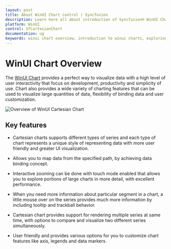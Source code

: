 ```yaml
---
layout: post
title: About WinUI Chart control | Syncfusion
description: Learn here all about introduction of Syncfusion® WinUI Chart (SfCartesianChart) control with key features and more.
platform: WinUI
control: SfCartesianChart
documentation: ug
keywords: winui chart overview, introduction to winui charts, exploring winui chart capabilities.
---
```


# WinUI Chart Overview

The [WinUI Chart](https://www.syncfusion.com/winui-controls/charts) provides a perfect way to visualize data with a high level of user interactivity that focus on development, productivity and simplicity of use. Chart also provides a wide variety of charting features that can be used to visualize large quantities of data, flexibility of binding data and user customization. 

![Overview of WinUI Cartesian Chart](overview_images/winui-cartesian-chart-overview.png)

## Key features

* Cartesian charts supports different types of series and each type of chart represents a unique style of representing data with more user friendly and greater UI visualization.

* Allows you to map data from the specified path, by achieving data binding concept.

* Interactive zooming can be done with touch mode enabled that allows you to explore portions of large charts in more detail, with excellent performance.

* When you need more information about particular segment in a chart, a little mouse over on the series provides much more information by including tooltip and trackball behavior.

* Cartesian chart provides support for rendering multiple series at same time, with options to compare and visualize two different series simultaneously.

* User friendly and provides various options for you to customize chart features like axis, legends and data markers.

